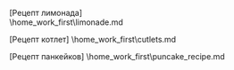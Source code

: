 [Рецепт лимонада]  
\home_work_first\limonade.md

[Рецепт котлет]
\home_work_first\cutlets.md

[Рецепт панкейков]
\home_work_first\puncake_recipe.md
